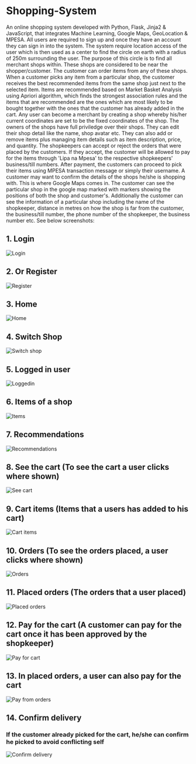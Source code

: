 # Shopping-System
An online shopping system developed with Python, Flask, Jinja2 &amp; JavaScript, that integrates Machine Learning, Google Maps, GeoLocation &amp; MPESA.
All users are required to sign up and once they have an account they can sign in into the system.
The system require location access of the user which is then used as a center to find the circle on earth with a radius of 250m surrounding the user.
The purpose of this circle is to find all merchant shops within. These shops are considered to be near the shopper/customer. The customer can order items from any of these shops. When a customer picks any item  from a particular shop, the customer receives the best recommended items from the same shop just next to the selected item. Items are recommended based on Market Basket Analysis using Apriori algorithm, which finds the strongest association rules and the items that are recommended are the ones which are most likely to be bought together with the ones that the customer has already added in the cart.
Any user can become a merchant by creating a shop whereby his/her current coordinates are set to be the fixed coordinates of the shop. The owners of the shops have full priviledge over their shops. They can edit their shop detail like the name, shop avatar etc. They can also add or remove items plus managing item details such as item description, price, and quantity.
The shopkeepers can accept or reject the orders that were placed by the customers. If they accept, the customer will be allowed to pay for the items through 'Lipa na Mpesa' to the respective shopkeepers' business/till numbers. After payment, the customers can proceed to pick their items using MPESA transaction message or simply their username.
A customer may want to confirm the details of the shops he/she is shopping with. This is where Google Maps comes in. The customer can see the particular shop in the google map marked with markers showing the positions of both the shop and customer's. Additionally the customer can see the information of a particular shop including the name of the shopkeeper, distance in metres on how the shop is far from the customer, the business/till number, the phone number of the shopkeeper, the business number etc.
See below screenshots:
## 1. Login
![Login](https://github.com/SimonDouglas-bit/Shopping-System/blob/main/images/Screenshot%20from%202022-09-21%2012-03-56.png)
## 2. Or Register
![Register](https://github.com/SimonDouglas-bit/Shopping-System/blob/main/images/Screenshot%20from%202022-09-21%2012-10-44.png)
## 3. Home
![Home](https://github.com/SimonDouglas-bit/Shopping-System/blob/main/images/Screenshot%20from%202022-09-21%2012-04-59.png)
## 4. Switch Shop
![Switch shop](https://github.com/SimonDouglas-bit/Shopping-System/blob/main/images/change%20shop.png)
## 5. Logged in user
![Loggedin](https://github.com/SimonDouglas-bit/Shopping-System/blob/main/images/loggedin.png)
## 6. Items of a shop
![Items](https://github.com/SimonDouglas-bit/Shopping-System/blob/main/images/items.png)
## 7. Recommendations
![Recommendations](https://github.com/SimonDouglas-bit/Shopping-System/blob/main/images/recommendations.png)
## 8. See the cart (To see the cart a user clicks where shown)
![See cart](https://github.com/SimonDouglas-bit/Shopping-System/blob/main/images/cart.png)
## 9. Cart items (Items that a users has added to his cart)
![Cart items](https://github.com/SimonDouglas-bit/Shopping-System/blob/main/images/Screenshot%20from%202022-09-21%2012-09-25.png)
## 10. Orders (To see the orders placed, a user clicks where shown)
![Orders](https://github.com/SimonDouglas-bit/Shopping-System/blob/main/images/orders.png)
## 11. Placed orders (The orders that a user placed)
![Placed orders](https://github.com/SimonDouglas-bit/Shopping-System/blob/main/images/Screenshot%20from%202022-09-21%2012-07-45.png)
## 12. Pay for the cart (A customer can pay for the cart once it has been approved by the shopkeeper)
![Pay for cart](https://github.com/SimonDouglas-bit/Shopping-System/blob/main/images/orderpay.png)
## 13. In placed orders, a user can also pay for the cart
![Pay from orders](https://github.com/SimonDouglas-bit/Shopping-System/blob/main/images/mpesa.png)
## 14. Confirm delivery
### If the customer already picked for the cart, he/she can confirm he picked to avoid conflicting self
![Confirm delivery](https://github.com/SimonDouglas-bit/Shopping-System/blob/main/images/confirmdelivered.png)
